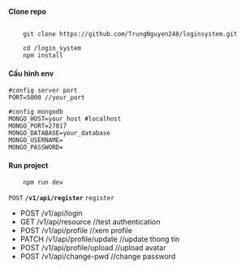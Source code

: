 #### Clone repo

##

```
    git clone https://github.com/TrungNguyen248/loginsystem.git

    cd /login_system
    npm install
```

#### Cấu hình env

```
#config server port
PORT=5000 //your_port

#config mongodb
MONGO_HOST=your_host #localhost
MONGO_PORT=27017
MONGO_DATABASE=your_database
MONGO_USERNAME=
MONGO_PASSWORD=
```

#### Run project

```
    npm run dev
```

<code>POST</code> <code><b>/v1/api/register</b></code> <code>register</code>

- POST /v1/api/login
- GET /v1/api/resource //test authentication
- POST /v1/api/profile //xem profile
- PATCH /v1/api/profile/update //update thong tin
- POST /v1/api/profile/upload //upload avatar
- POST /v1/api/change-pwd //change password
